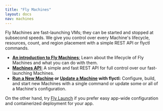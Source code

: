 ```yaml
---
title: "Fly Machines"
layout: docs
nav: machines
---
```


Fly Machines are fast-launching VMs; they can be started and stopped at subsecond speeds. We give you control over every Machine's lifecycle, resources, count, and region placement with a simple REST API or flyctl commands.

- [**An introduction to Fly Machines**:](/docs/machines/overview/) Learn about the lifecycle of Fly Machines and what you can do with them.
- [**Machines API:**](/docs/machines/api/) A simple and fast REST API for full control over our fast-launching Machines.
- **[Run a New Machine](/docs/machines/flyctl/fly-machine-run/) or [Update a Machine](/docs/machines/flyctl/fly-machine-update/) with flyctl:** Configure, build, and start new Machines with a single command or update some or all of a Machine's configuration.

On the other hand, try [Fly Launch](/docs/reference/fly-launch/) if you prefer easy app-wide configuration and containerized deployment for your app.
